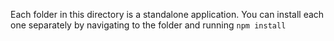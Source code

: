Each folder in this directory is a standalone application. You can install each one separately by navigating to the folder and running `npm install` 
